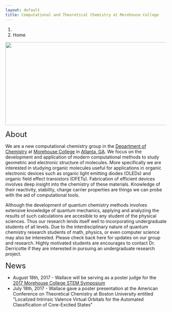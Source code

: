 ```yaml
---
layout: default
title: Computational and Theoretical Chemistry at Morehouse College
---
```


<ol class="breadcrumb">
  <li><a href="/"><i class="fa fa-home"></i></a></li>
  <li class="active">Home</li>
</ol>


<img src="{{ site.baseurl }}/images/office_photo2_wide_new.jpg" style="width:800.01px;height:260.36px;">

<font size="5">About</font>

We are a new computational chemistry group in the <a href="http://www.morehouse.edu/academics/chem/">Department of Chemistry</a> at <a href="http://morehouse.edu">Morehouse College</a> in <a href="https://www.google.com/maps/place/Atlanta,+GA/@33.7676338,-84.560694,11z/data=!3m1!4b1!4m5!3m4!1s0x88f5045d6993098d:0x66fede2f990b630b!8m2!3d33.7489954!4d-84.3879824">Atlanta, GA</a>. We focus on the development and application of modern computational methods to study geometric and electronic structure of molecules. More specifically we are interested in studying organic molecules useful for applications in organic electronic devices such as organic light emitting diodes (OLEDs) and organic field effect transistors (OFETs). Fabrication of efficient devices involves deep insight into the chemistry of these materials. Knowledge of their reactivity, stability, charge carrier properties are things we can probe with the aid of computational tools.  

Although the development of quantum chemistry methods involves extensive knowledge of quantum mechanics, applying and analyzing the results of such calculations are accesible to any student of the physical sciences. Thus our research lends itself well to incorporating undergraduate students of all levels. Due to the interdisciplinary nature of quantum chemistry research students of math, physics, or even computer science may also be interested. Please check back here for updates on our group and research. Highly motivated students are encourages to contact Dr. Derricotte if they are interested in pursuing an undergraduate research project. 

<font size="5">News</font>
<ul>
  <li>August 18th, 2017 - Wallace will be serving as a poster judge for the <a href="https://www.eventbrite.com/e/morehouse-college-fall-stem-symposium-tickets-36670412190?utm_campaign=new_attendee&utm_medium=email&utm_source=eb_email&utm_term=event_name">2017 Morehouse College STEM Symposium</a> </li>
  <li>July 18th, 2017 - Wallace gave a poster presentation at the American Conference on Theoretical Chemistry at Boston University entitled &quot;Localized Intrinsic Valence Virtual Orbitals for the Automated Classification of Core-Excited States&quot;</li>
</ul>
